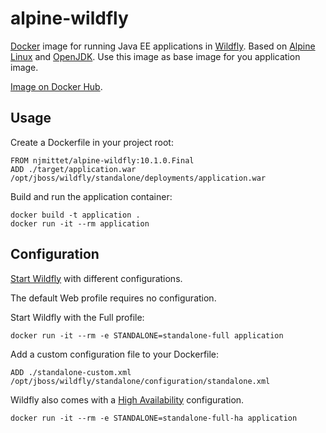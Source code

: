 alpine-wildfly
==============
[Docker](https://www.docker.com/) image for running Java EE applications in [Wildfly](http://www.wildfly.org/). Based on [Alpine Linux](http://alpinelinux.org/) and [OpenJDK](http://openjdk.java.net/). Use this image as base image for you application image.

[Image on Docker Hub](https://hub.docker.com/r/njmittet/alpine-wildfly/).

Usage
--------

Create a Dockerfile in your project root:
~~~~
FROM njmittet/alpine-wildfly:10.1.0.Final
ADD ./target/application.war /opt/jboss/wildfly/standalone/deployments/application.war
~~~~

Build and run the application container:
~~~~
docker build -t application .
docker run -it --rm application
~~~~

Configuration
-------------
[Start Wildfly](https://docs.jboss.org/author/display/WFLY10/Getting+Started+Guide#GettingStartedGuid0e-StartingWildFly10) with different configurations.

The default Web profile requires no configuration.

Start Wildfly with the Full profile: 
~~~~
docker run -it --rm -e STANDALONE=standalone-full application  
~~~~

Add a custom configuration file to your Dockerfile:
~~~~
ADD ./standalone-custom.xml /opt/jboss/wildfly/standalone/configuration/standalone.xml
~~~~

Wildfly also comes with a [High Availability](https://docs.jboss.org/author/display/WFLY10/High+Availability+Guide) configuration.
~~~~
docker run -it --rm -e STANDALONE=standalone-full-ha application  
~~~~
